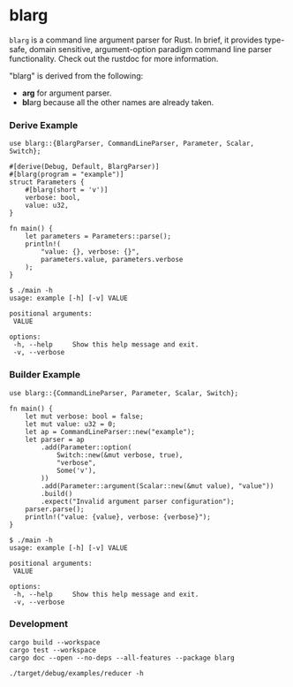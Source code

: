 # blarg
`blarg` is a command line argument parser for Rust.
In brief, it provides type-safe, domain sensitive, argument-option paradigm command line parser functionality.
Check out the rustdoc for more information.

"blarg" is derived from the following:
* **arg** for argument parser.
* **bl**arg because all the other names are already taken.

### Derive Example

    use blarg::{BlargParser, CommandLineParser, Parameter, Scalar, Switch};
    
    #[derive(Debug, Default, BlargParser)]
    #[blarg(program = "example")]
    struct Parameters {
        #[blarg(short = 'v')]
        verbose: bool,
        value: u32,
    }
    
    fn main() {
        let parameters = Parameters::parse();
        println!(
            "value: {}, verbose: {}",
            parameters.value, parameters.verbose
        );
    }

    $ ./main -h
    usage: example [-h] [-v] VALUE
    
    positional arguments:
     VALUE
    
    options:
     -h, --help     Show this help message and exit.
     -v, --verbose

### Builder Example

    use blarg::{CommandLineParser, Parameter, Scalar, Switch};
    
    fn main() {
        let mut verbose: bool = false;
        let mut value: u32 = 0;
        let ap = CommandLineParser::new("example");
        let parser = ap
            .add(Parameter::option(
                Switch::new(&mut verbose, true),
                "verbose",
                Some('v'),
            ))
            .add(Parameter::argument(Scalar::new(&mut value), "value"))
            .build()
            .expect("Invalid argument parser configuration");
        parser.parse();
        println!("value: {value}, verbose: {verbose}");
    }

    $ ./main -h
    usage: example [-h] [-v] VALUE
    
    positional arguments:
     VALUE
    
    options:
     -h, --help     Show this help message and exit.
     -v, --verbose

### Development

    cargo build --workspace
    cargo test --workspace
    cargo doc --open --no-deps --all-features --package blarg

    ./target/debug/examples/reducer -h
